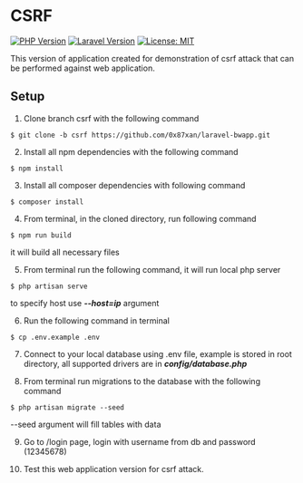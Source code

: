 # CSRF

[![PHP Version](https://img.shields.io/badge/PHP-^8.1-blue.svg)](https://www.php.net/releases/8.1.0.php)
[![Laravel Version](https://img.shields.io/badge/Laravel-^10.8-orange.svg)](https://laravel.com/docs/10.x)
[![License: MIT](https://img.shields.io/badge/License-MIT-yellow.svg)](https://opensource.org/licenses/MIT)

This version of application created for demonstration of csrf attack that can be performed against web application.


## Setup


1) Clone branch csrf with the following command

```console
$ git clone -b csrf https://github.com/0x87xan/laravel-bwapp.git
```

2) Install all npm dependencies with the following command

```console
$ npm install
```

3) Install all composer dependencies with following command
```console
$ composer install
```
4) From terminal, in the cloned directory, run following command

```console
$ npm run build
```
it will build all necessary files

5) From terminal run the following command, it will run local php server

```console
$ php artisan serve
```
to specify host use ***--host=ip*** argument

6) Run the following command in terminal

```console
$ cp .env.example .env
```

7) Connect to your local database using .env file, example is stored in root directory, all supported drivers are in ***config/database.php***

8) From terminal run migrations to the database with the following command

```console
$ php artisan migrate --seed
```
--seed argument will fill tables with data

9) Go to /login page, login with username from db and password (12345678)

10) Test this web application version for csrf attack.
